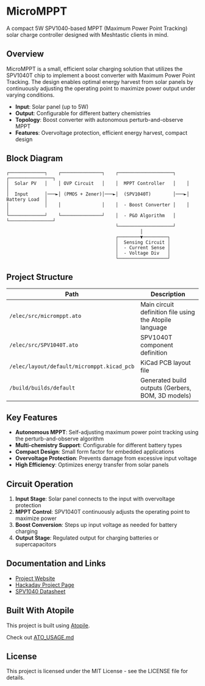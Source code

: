 # MicroMPPT

A compact 5W SPV1040-based MPPT (Maximum Power Point Tracking) solar charge controller designed with Meshtastic clients in mind.

## Overview

MicroMPPT is a small, efficient solar charging solution that utilizes the SPV1040T chip to implement a boost converter with Maximum Power Point Tracking. The design enables optimal energy harvest from solar panels by continuously adjusting the operating point to maximize power output under varying conditions.

- **Input**: Solar panel (up to 5W)
- **Output**: Configurable for different battery chemistries
- **Topology**: Boost converter with autonomous perturb-and-observe MPPT
- **Features**: Overvoltage protection, efficient energy harvest, compact design

## Block Diagram

```
┌─────────────┐    ┌───────────────┐    ┌────────────────────┐    ┌────────────────┐
│  Solar PV   │    │ OVP Circuit   │    │  MPPT Controller   │    │                │
│  Input      │───►│ (PMOS + Zener)│───►│  (SPV1040T)        │───►│  Battery Load  │
│             │    │               │    │  - Boost Converter │    │                │
└─────────────┘    └───────────────┘    │  - P&O Algorithm   │    └────────────────┘
                                        └────────────────────┘
                                                 │
                                        ┌────────▼─────────┐
                                        │  Sensing Circuit │
                                        │  - Current Sense │
                                        │  - Voltage Div   │
                                        └──────────────────┘
```


## Project Structure

| Path | Description |
|------|-------------|
| `/elec/src/micromppt.ato` | Main circuit definition file using the Atopile language |
| `/elec/src/SPV1040T.ato` | SPV1040T component definition |
| `/elec/layout/default/micromppt.kicad_pcb` | KiCad PCB layout file |
| `/build/builds/default` | Generated build outputs (Gerbers, BOM, 3D models) |

## Key Features

- **Autonomous MPPT**: Self-adjusting maximum power point tracking using the perturb-and-observe algorithm
- **Multi-chemistry Support**: Configurable for different battery types
- **Compact Design**: Small form factor for embedded applications
- **Overvoltage Protection**: Prevents damage from excessive input voltage
- **High Efficiency**: Optimizes energy transfer from solar panels

## Circuit Operation

1. **Input Stage**: Solar panel connects to the input with overvoltage protection
2. **MPPT Control**: SPV1040T continuously adjusts the operating point to maximize power
3. **Boost Conversion**: Steps up input voltage as needed for battery charging
4. **Output Stage**: Regulated output for charging batteries or supercapacitors

## Documentation and Links

- [Project Website](https://eigenlucy.github.io/projects/micromppt/)
- [Hackaday Project Page](https://hackaday.io/project/202610-micromppt)
- [SPV1040 Datasheet](https://www.st.com/resource/en/datasheet/spv1040.pdf)

## Built With Atopile

This project is built using [Atopile](https://atopile.io/).

Check out [ATO_USAGE.md](ATO_USAGE.md)

## License

This project is licensed under the MIT License - see the LICENSE file for details.
